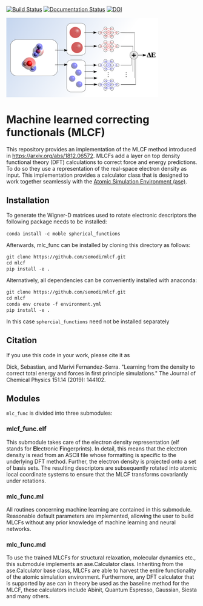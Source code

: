 [![Build Status](https://travis-ci.org/semodi/mlcf.svg?branch=master)](https://travis-ci.org/semodi/mlcf)
[![Documentation Status](https://readthedocs.org/projects/mlcf/badge/?version=latest)](https://mlcf.readthedocs.io/en/latest/?badge=latest)
[![DOI](https://zenodo.org/badge/152336465.svg)](https://zenodo.org/badge/latestdoi/152336465)


<img src="https://github.com/semodi/mlcf/blob/master/model.png" width="400" height="210" />

# Machine learned correcting functionals (MLCF)

This repository provides an implementation of the MLCF method introduced in https://arxiv.org/abs/1812.06572. 
MLCFs add a layer on top density functional theory (DFT) calculations to correct force and energy predictions. To do so they use a representation of the real-space electron density as input. This implementation provides a calculator class that is designed to work together seamlessly with the [Atomic Simulation Environment (ase)](https://wiki.fysik.dtu.dk/ase/).

## Installation

To generate the Wigner-D matrices used to rotate electronic descriptors the following package needs to be installed:

`conda install -c moble spherical_functions`


Afterwards, mlc_func can be installed by cloning this directory as follows:

```
git clone https://github.com/semodi/mlcf.git
cd mlcf
pip install -e .
```

Alternatively, all dependencies can be conveniently installed with anaconda:

```
git clone https://github.com/semodi/mlcf.git
cd mlcf
conda env create -f environment.yml
pip install -e .
```
In this case `sphercial_functions` need not be installed separately

## Citation

If you use this code in your work, please cite it as 

Dick, Sebastian, and Marivi Fernandez-Serra. "Learning from the density to correct total energy and forces in first principle simulations." The Journal of Chemical Physics 151.14 (2019): 144102.

## Modules

`mlc_func` is divided into three submodules:

### mlcf_func.elf
 
This submodule takes care of the electron density representation (elf stands for **El**ectronic **F**ingerprints). In detail, this means that the electron density is read from an ASCII file whose formatting is specific to the underlying DFT method. Further, the electron density is projected onto a set of basis sets. The resulting descriptors are subsequently rotated into atomic local coordinate systems to ensure that the MLCF transforms covariantly under rotations.

### mlc_func.ml

All routines concerning machine learning are contained in this submodule. Reasonable default parameters are implemented, allowing the user to build MLCFs without any prior knowledge of machine learning and neural networks. 

### mlc_func.md

To use the trained MLCFs for structural relaxation, molecular dynamics etc., this submodule implements an ase.Calculator class. Inheriting from the ase.Calculator base class, MLCFs are able to harvest the entire functionality of the atomic simulation environment. Furthermore, any DFT calculator that is supported by ase can in theory be used as the baseline method for the MLCF, these calculators include Abinit, Quantum Espresso, Gaussian, Siesta and many others.





